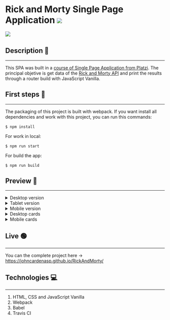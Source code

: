 # Rick and Morty Single Page Application [![](https://img.icons8.com/color/30/000000/rick-sanchez.png)](https://img.icons8.com/color/30/000000/rick-sanchez.png)

![](https://img.shields.io/github/license/pandao/editor.md.svg)

## Description 📄

---

This SPA was built in a [course of Single Page Application from Platzi](https://platzi.com/clases/spa-javascript/ "course of Single Page Application from Platzi"). The principal objetive is get data of the [Rick and Morty API](https://rickandmortyapi.com/ "Rick and Morty API") and print the results through a router build with JavaScript Vanilla.

## First steps 🚀

---

The packaging of this project is built with webpack. If you want install all dependencies and work with this project, you can run this commands:

```
$ npm install
```

For work in local:

```
$ npm run start
```

For build the app:

```
$ npm run build
```

## Preview 📱

---

<details>
<summary>Desktop version</summary>

![](src/images/desktop.jpg)

</details>

<details>
<summary>Tablet version</summary>

![](src/images/tablet.jpg)

</details>

<details>
<summary>Mobile version</summary>

![](src/images/mobile.jpg)

</details>

<details>
<summary>Desktop cards</summary>

![](src/images/desktop-cards.jpg)

</details>

<details>
<summary>Mobile cards</summary>

![](src/images/mobile-cards.jpg)

</details>

## Live 🟢

---

You can the complete project here -> https://johncardenasp.github.io/RickAndMorty/

## Technologies 💻

---

1. HTML, CSS and JavaScript Vanilla
2. Webpack
3. Babel
4. Travis CI
